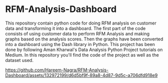 # RFM-Analysis-Dashboard
This repository contain python code for doing RFM analysis on customer data and transforming it into a dashboard. The first part of the code consists of using customer data to perform RFM Analysis and making graphs based on the analysis scores.
Then the graphs have been converted into a dashboard using the Dash library in Python. This project has been done by following Aman Kharwal's Data Analysis Python Project tutorials on Medium. In this repository you'll find the code of the project as well as the dataset used.






https://github.com/Hareem-Nagra/RFM-Analysis-Dashboard/assets/132972199/d6d5bf9f-89a8-4d87-9d5c-a706dfd918e9


